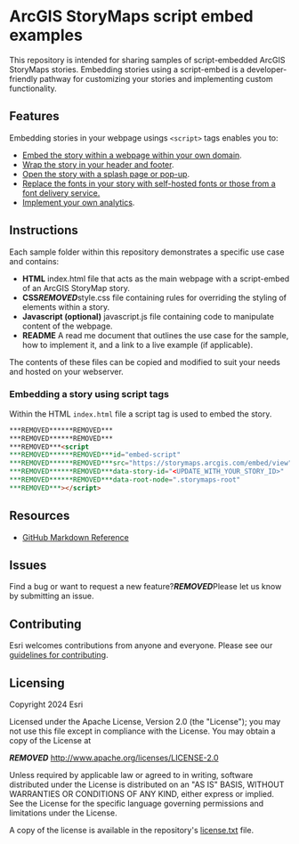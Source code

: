 # ArcGIS StoryMaps script embed examples

This repository is intended for sharing samples of script-embedded ArcGIS StoryMaps stories. Embedding stories using a script-embed is a developer-friendly pathway for customizing your stories and implementing custom functionality.

## Features

Embedding stories in your webpage usings `<script>` tags enables you to:
- [Embed the story within a webpage within your own domain](/storymaps-script-embed-samples/getting-started/README.md).
- [Wrap the story in your header and footer](/storymaps-script-embed-samples/header-footer/README.md).
- [Open the story with a splash page or pop-up](/storymaps-script-embed-samples/splash-page/README.md).
- [Replace the fonts in your story with self-hosted fonts or those from a font delivery service.](/storymaps-script-embed-samples/font-replacement/README.md)
- [Implement your own analytics](/storymaps-script-embed-samples/analytics/README.md).

## Instructions

Each sample folder within this repository demonstrates a specific use case and contains:
- **HTML** index.html file that acts as the main webpage with a script-embed of an ArcGIS StoryMap story.
- **CSS*****REMOVED***style.css file containing rules for overriding the styling of elements within a story.
- **Javascript (optional)** javascript.js file containing code to manipulate content of the webpage.
- **README** A read me document that outlines the use case for the sample, how to implement it, and a link to a live example (if applicable).

The contents of these files can be copied and modified to suit your needs and hosted on your webserver.

### Embedding a story using script tags

Within the HTML `index.html` file a script tag is used to embed the story.

```html
***REMOVED******REMOVED***
***REMOVED******REMOVED***
***REMOVED***<script
***REMOVED******REMOVED***id="embed-script"
***REMOVED******REMOVED***src="https://storymaps.arcgis.com/embed/view"
***REMOVED******REMOVED***data-story-id="<UPDATE_WITH_YOUR_STORY_ID>"
***REMOVED******REMOVED***data-root-node=".storymaps-root"
***REMOVED***></script>
```

## Resources

- [GitHub Markdown Reference](https://docs.github.com/en/get-started/writing-on-github/getting-started-with-writing-and-formatting-on-github/basic-writing-and-formatting-syntax)

## Issues

Find a bug or want to request a new feature?***REMOVED***Please let us know by submitting an issue.

## Contributing

Esri welcomes contributions from anyone and everyone. Please see our [guidelines for contributing](https://github.com/esri/contributing).

## Licensing

Copyright 2024 Esri

Licensed under the Apache License, Version 2.0 (the "License");
you may not use this file except in compliance with the License.
You may obtain a copy of the License at

***REMOVED*** http://www.apache.org/licenses/LICENSE-2.0

Unless required by applicable law or agreed to in writing, software
distributed under the License is distributed on an "AS IS" BASIS,
WITHOUT WARRANTIES OR CONDITIONS OF ANY KIND, either express or implied.
See the License for the specific language governing permissions and
limitations under the License.

A copy of the license is available in the repository's [license.txt](/LICENSE) file.

